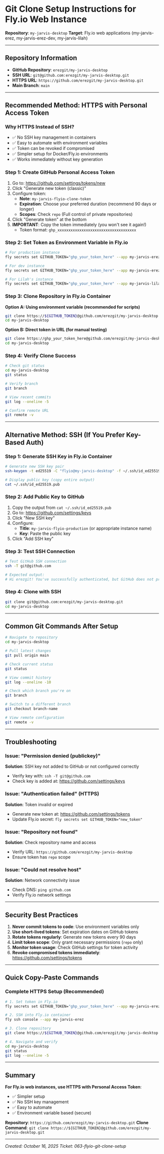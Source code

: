 # Git Clone Setup Instructions for Fly.io Web Instance

**Repository**: `my-jarvis-desktop`
**Target**: Fly.io web applications (my-jarvis-erez, my-jarvis-erez-dev, my-jarvis-lilah)

---

## Repository Information

- **GitHub Repository**: `erezgit/my-jarvis-desktop`
- **SSH URL**: `git@github.com:erezgit/my-jarvis-desktop.git`
- **HTTPS URL**: `https://github.com/erezgit/my-jarvis-desktop.git`
- **Main Branch**: `main`

---

## Recommended Method: HTTPS with Personal Access Token

### Why HTTPS Instead of SSH?
- ✅ No SSH key management in containers
- ✅ Easy to automate with environment variables
- ✅ Token can be revoked if compromised
- ✅ Simpler setup for Docker/Fly.io environments
- ✅ Works immediately without key generation

### Step 1: Create GitHub Personal Access Token

1. Go to: https://github.com/settings/tokens/new
2. Click "Generate new token (classic)"
3. Configure token:
   - **Note**: `my-jarvis-flyio-clone-token`
   - **Expiration**: Choose your preferred duration (recommend 90 days or longer)
   - **Scopes**: Check `repo` (Full control of private repositories)
4. Click "Generate token" at the bottom
5. **IMPORTANT**: Copy the token immediately (you won't see it again!)
   - Token format: `ghp_xxxxxxxxxxxxxxxxxxxxxxxxxxxxxxxxxxxx`

### Step 2: Set Token as Environment Variable in Fly.io

```bash
# For production instance
fly secrets set GITHUB_TOKEN="ghp_your_token_here" --app my-jarvis-erez

# For dev instance
fly secrets set GITHUB_TOKEN="ghp_your_token_here" --app my-jarvis-erez-dev

# For Lilah's instance
fly secrets set GITHUB_TOKEN="ghp_your_token_here" --app my-jarvis-lilah
```

### Step 3: Clone Repository in Fly.io Container

**Option A: Using environment variable (recommended for scripts)**
```bash
git clone https://${GITHUB_TOKEN}@github.com/erezgit/my-jarvis-desktop.git
cd my-jarvis-desktop
```

**Option B: Direct token in URL (for manual testing)**
```bash
git clone https://ghp_your_token_here@github.com/erezgit/my-jarvis-desktop.git
cd my-jarvis-desktop
```

### Step 4: Verify Clone Success

```bash
# Check git status
cd my-jarvis-desktop
git status

# Verify branch
git branch

# View recent commits
git log --oneline -5

# Confirm remote URL
git remote -v
```

---

## Alternative Method: SSH (If You Prefer Key-Based Auth)

### Step 1: Generate SSH Key in Fly.io Container

```bash
# Generate new SSH key pair
ssh-keygen -t ed25519 -C "flyio@my-jarvis-desktop" -f ~/.ssh/id_ed25519 -N ""

# Display public key (copy entire output)
cat ~/.ssh/id_ed25519.pub
```

### Step 2: Add Public Key to GitHub

1. Copy the output from `cat ~/.ssh/id_ed25519.pub`
2. Go to: https://github.com/settings/keys
3. Click "New SSH key"
4. Configure:
   - **Title**: `my-jarvis-flyio-production` (or appropriate instance name)
   - **Key**: Paste the public key
5. Click "Add SSH key"

### Step 3: Test SSH Connection

```bash
# Test GitHub SSH connection
ssh -T git@github.com

# Expected output:
# Hi erezgit! You've successfully authenticated, but GitHub does not provide shell access.
```

### Step 4: Clone with SSH

```bash
git clone git@github.com:erezgit/my-jarvis-desktop.git
cd my-jarvis-desktop
```

---

## Common Git Commands After Setup

```bash
# Navigate to repository
cd my-jarvis-desktop

# Pull latest changes
git pull origin main

# Check current status
git status

# View commit history
git log --oneline -10

# Check which branch you're on
git branch

# Switch to a different branch
git checkout branch-name

# View remote configuration
git remote -v
```

---

## Troubleshooting

### Issue: "Permission denied (publickey)"
**Solution**: SSH key not added to GitHub or not configured correctly
- Verify key with: `ssh -T git@github.com`
- Check key is added at: https://github.com/settings/keys

### Issue: "Authentication failed" (HTTPS)
**Solution**: Token invalid or expired
- Generate new token at: https://github.com/settings/tokens
- Update Fly.io secret: `fly secrets set GITHUB_TOKEN="new_token"`

### Issue: "Repository not found"
**Solution**: Check repository name and access
- Verify URL: `https://github.com/erezgit/my-jarvis-desktop`
- Ensure token has `repo` scope

### Issue: "Could not resolve host"
**Solution**: Network connectivity issue
- Check DNS: `ping github.com`
- Verify Fly.io network settings

---

## Security Best Practices

1. **Never commit tokens to code**: Use environment variables only
2. **Use short-lived tokens**: Set expiration dates on GitHub tokens
3. **Rotate tokens regularly**: Generate new tokens every 90 days
4. **Limit token scope**: Only grant necessary permissions (`repo` only)
5. **Monitor token usage**: Check GitHub settings for token activity
6. **Revoke compromised tokens immediately**: https://github.com/settings/tokens

---

## Quick Copy-Paste Commands

### Complete HTTPS Setup (Recommended)
```bash
# 1. Set token in Fly.io
fly secrets set GITHUB_TOKEN="ghp_your_token_here" --app my-jarvis-erez

# 2. SSH into Fly.io container
fly ssh console --app my-jarvis-erez

# 3. Clone repository
git clone https://${GITHUB_TOKEN}@github.com/erezgit/my-jarvis-desktop.git

# 4. Navigate and verify
cd my-jarvis-desktop
git status
git log --oneline -5
```

---

## Summary

**For Fly.io web instances, use HTTPS with Personal Access Token**:
- ✅ Simpler setup
- ✅ No SSH key management
- ✅ Easy to automate
- ✅ Environment variable based (secure)

**Repository**: `https://github.com/erezgit/my-jarvis-desktop.git`
**Clone Command**: `git clone https://${GITHUB_TOKEN}@github.com/erezgit/my-jarvis-desktop.git`

---

*Created: October 16, 2025*
*Ticket: 063-flyio-git-clone-setup*

